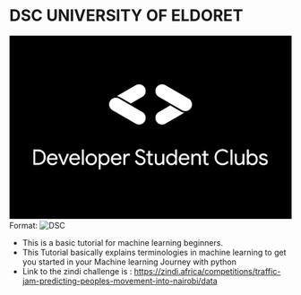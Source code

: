 # DSC UNIVERSITY OF ELDORET
![GitHub Logo](knockout_on_black_correct_720.png)
Format: ![DSC](url)


* This is a basic tutorial for machine learning beginners.
* This Tutorial basically explains terminologies in machine learning to get you started in your Machine learning Journey with python
* Link to the zindi challenge is : https://zindi.africa/competitions/traffic-jam-predicting-peoples-movement-into-nairobi/data


